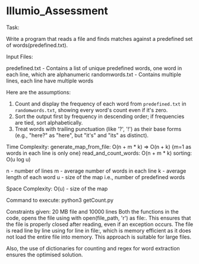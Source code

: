 # Illumio_Assessment
Task: 

Write a program that reads a file and finds matches against a predefined set of words(predefined.txt).  


Input Files:

predefined.txt	- Contains a list of unique predefined words, one word in each line, which are alphanumeric
randomwords.txt	-  Contains multiple lines, each line have multiple words


Here are the assumptions:

1. Count and display the frequency of each word from `predefined.txt` in `randomwords.txt`, showing every word's count even if it's zero.
2. Sort the output first by frequency in descending order; if frequencies are tied, sort alphabetically.
3. Treat words with trailing punctuation (like '?', '!') as their base forms (e.g., "here?" as "here", but "it's" and "its" as distinct).


Time Complexity:
generate_map_from_file: O(n + m * k) => O(n + k) {m=1 as words in each line is only one}
read_and_count_words: O(n + m * k)
sorting: O(u log u)

n - number of lines
m - average number of words in each line
k -  average length of each word
u - size of the map i.e., number of predefined words 

Space Complexity: O(u) - size of the map

Command to execute: python3 getCount.py

Constraints given:  20 MB file and 10000 lines
Both the functions in the code, opens the file using with open(file_path, 'r') as file:. This ensures that the file is properly closed after reading, even if an exception occurs. 
The file is read line by line using for line in file:, which is memory efficient as it does not load the entire file into memory. This approach is suitable for large files. 

Also, the use of dictionaries for counting and regex for word extraction ensures the optimised solution.